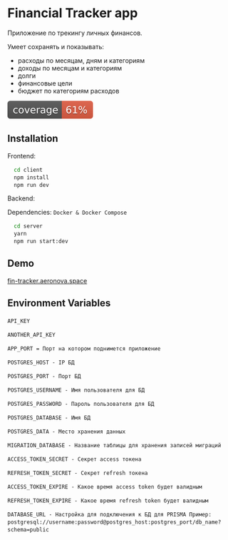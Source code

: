 
# Financial Tracker app

Приложение по трекингу личных финансов.

Умеет сохранять и показывать: 
- расходы по месяцам, дням и категориям
- доходы по месяцам и категориям
- долги 
- финансовые цели 
- бюджет по категориям расходов

![Покрытие тестами на текущий момент :](./client/coverage/coverage.svg)

## Installation

Frontend:

```bash
  cd client
  npm install
  npm run dev
```

Backend:

Dependencies: `Docker & Docker Compose`

```bash
  cd server
  yarn
  npm run start:dev
```
    
## Demo

[fin-tracker.aeronova.space](https://fin-tracker.aeronova.space/)


## Environment Variables


`API_KEY`

`ANOTHER_API_KEY`

`APP_PORT = Порт на котором поднимется приложение`

`POSTGRES_HOST - IP БД`

`POSTGRES_PORT - Порт БД`

`POSTGRES_USERNAME - Имя пользователя для БД`

`POSTGRES_PASSWORD - Пароль пользователя для БД`

`POSTGRES_DATABASE - Имя БД`

`POSTGRES_DATA - Место хранения данных`

`MIGRATION_DATABASE - Название таблицы для хранения записей миграций`

`ACCESS_TOKEN_SECRET - Секрет access токена`

`REFRESH_TOKEN_SECRET - Секрет refresh токена`

`ACCESS_TOKEN_EXPIRE - Какое время access token будет валидным`

`REFRESH_TOKEN_EXPIRE - Какое время refresh token будет валидным`

`DATABASE_URL - Настройка для подключения к БД для PRISMA Пример: postgresql://username:password@postgres_host:postgres_port/db_name?schema=public`
